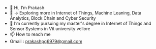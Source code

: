 - 👋 Hi, I’m Prakash
- 👀 -> Exploring more in Internet of Things, Machine Leaning, Data Analytics, Block Chain and Cyber Security 
- 🌱 I’m currently pursuing my master's degree in Internet of Things and Sensor Systems in Vit university vellore
- 📫 How to reach me 
- Gmail : prakashpg6979@gmail.com





